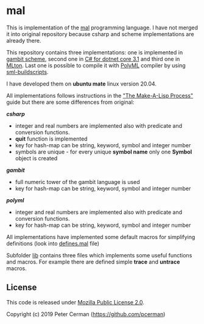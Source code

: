 # mal

This is implementation of the [mal](https://github.com/kanaka/mal) programming language. I have not merged it into original repository because csharp and scheme implementations are already there.

This repository contains three implementations: one is implemented in [gambit scheme](http://gambitscheme.org), second one in [C# for dotnet core 3.1](https://dotnet.microsoft.com) and third one in [MLton](http://www.mlton.org). Last one is possible to compile it with [PolyML](https://polyml.org) compiler by using [sml-buildscripts](https://github.com/cannam/sml-buildscripts).

I have developed them on **ubuntu mate** linux version 20.04.

All implementations follows instructions in the ["The Make-A-Lisp Process"](https://github.com/kanaka/mal/blob/master/process/guide.md) guide but there are some differences from original:

_**csharp**_

* integer and real numbers are implemented also with predicate and conversion functions.
* **quit** function is implemented
* key for hash-map can be string, keyword, symbol and integer number
* symbols are unique - for every unique **symbol name** only one **Symbol** object is created

_**gambit**_

* full numeric tower of the gambit language is used
* key for hash-map can be string, keyword, symbol and integer number

_**polyml**_

* integer and real numbers are implemented also with predicate and conversion functions.
* key for hash-map can be string, keyword, symbol and integer number

All implementations have implemented some default macros for simplifying definitions (look into [defines.mal](https://github.com/pcerman/mal/blob/master/csharp/defines.mal) file)

Subfolder [lib](https://github.com/pcerman/mal/tree/master/lib) contains three files which implements some useful functions and macros. For example there are defined simple **trace** and **untrace** macros.

## License

This code is released under [Mozilla Public License 2.0](https://github.com/pcerman/mal/blob/master/LICENSE).

Copyright (c) 2019 Peter Cerman (<https://github.com/pcerman>)

